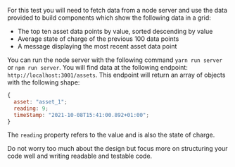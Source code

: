 For this test you will need to fetch data from a node server and use the data provided to build components which show the following data in a grid:

- The top ten asset data points by value, sorted descending by value
- Average state of charge of the previous 100 data points
- A message displaying the most recent asset data point

You can run the node server with the following command `yarn run server` or `npm run server`. You will find data at the following endpoint: `http://localhost:3001/assets`. This endpoint will return an array of objects with the following shape:

```js
{
  asset: "asset_1";
  reading: 9;
  timeStamp: "2021-10-08T15:41:00.892+01:00";
}
```

The `reading` property refers to the value and is also the state of charge.

Do not worry too much about the design but focus more on structuring your code well and writing readable and testable code.
